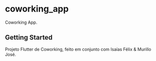 # coworking_app

Coworking App.

## Getting Started

Projeto Flutter de Coworking, feito em conjunto com Isaías Félix & Murillo José.

